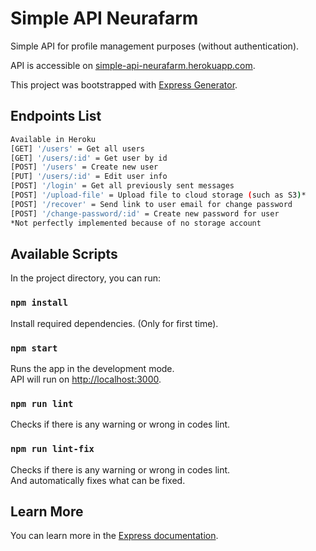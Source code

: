 # Simple API Neurafarm

Simple API for profile management purposes (without authentication).<br />

API is accessible on [simple-api-neurafarm.herokuapp.com](https://simple-api-neurafarm.herokuapp.com).<br />

This project was bootstrapped with [Express Generator](https://expressjs.com/en/starter/generator.html).

## Endpoints List

``` bash
Available in Heroku
[GET] '/users' = Get all users
[GET] '/users/:id' = Get user by id
[POST] '/users' = Create new user
[PUT] '/users/:id' = Edit user info
[POST] '/login' = Get all previously sent messages
[POST] '/upload-file' = Upload file to cloud storage (such as S3)*
[POST] '/recover' = Send link to user email for change password
[POST] '/change-password/:id' = Create new password for user
*Not perfectly implemented because of no storage account
```

## Available Scripts

In the project directory, you can run:

### `npm install`

Install required dependencies. (Only for first time).

### `npm start`

Runs the app in the development mode.<br />
API will run on [http://localhost:3000](http://localhost:3000).

### `npm run lint`

Checks if there is any warning or wrong in codes lint.

### `npm run lint-fix`

Checks if there is any warning or wrong in codes lint.<br />
And automatically fixes what can be fixed.

## Learn More

You can learn more in the [Express documentation](https://expressjs.com/).